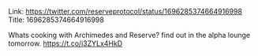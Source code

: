 Link:  https://twitter.com/reserveprotocol/status/1696285374664916998
Title: 1696285374664916998

Whats cooking with Archimedes and Reserve? find out in the alpha lounge tomorrow. https://t.co/i3ZYLx4HkD